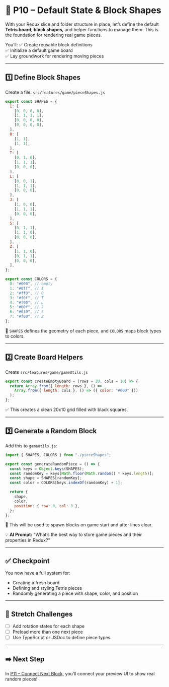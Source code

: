 # 🧩 P10 – Default State & Block Shapes

With your Redux slice and folder structure in place, let’s define the default **Tetris board**, **block shapes**, and helper functions to manage them. This is the foundation for rendering real game pieces.

You’ll:
✅ Create reusable block definitions  
✅ Initialize a default game board  
✅ Lay groundwork for rendering moving pieces

---

## 1️⃣ Define Block Shapes
Create a file: `src/features/game/pieceShapes.js`

```js
export const SHAPES = {
  I: [
    [0, 0, 0, 0],
    [1, 1, 1, 1],
    [0, 0, 0, 0],
    [0, 0, 0, 0],
  ],
  O: [
    [1, 1],
    [1, 1],
  ],
  T: [
    [0, 1, 0],
    [1, 1, 1],
    [0, 0, 0],
  ],
  L: [
    [0, 0, 1],
    [1, 1, 1],
    [0, 0, 0],
  ],
  J: [
    [1, 0, 0],
    [1, 1, 1],
    [0, 0, 0],
  ],
  S: [
    [0, 1, 1],
    [1, 1, 0],
    [0, 0, 0],
  ],
  Z: [
    [1, 1, 0],
    [0, 1, 1],
    [0, 0, 0],
  ],
};

export const COLORS = {
  0: "#000", // empty
  1: "#0ff", // I
  2: "#ff0", // O
  3: "#f0f", // T
  4: "#f90", // L
  5: "#00f", // J
  6: "#0f0", // S
  7: "#f00", // Z
};
```

📌 `SHAPES` defines the geometry of each piece, and `COLORS` maps block types to colors.

---

## 2️⃣ Create Board Helpers
Create `src/features/game/gameUtils.js`

```js
export const createEmptyBoard = (rows = 20, cols = 10) => {
  return Array.from({ length: rows }, () =>
    Array.from({ length: cols }, () => ({ color: "#000" }))
  );
};
```

✅ This creates a clean 20x10 grid filled with black squares.

---

## 3️⃣ Generate a Random Block
Add this to `gameUtils.js`:

```js
import { SHAPES, COLORS } from "./pieceShapes";

export const generateRandomPiece = () => {
  const keys = Object.keys(SHAPES);
  const randomKey = keys[Math.floor(Math.random() * keys.length)];
  const shape = SHAPES[randomKey];
  const color = COLORS[keys.indexOf(randomKey) + 1];

  return {
    shape,
    color,
    position: { row: 0, col: 3 },
  };
};
```

📌 This will be used to spawn blocks on game start and after lines clear.

💡 **AI Prompt:** "What’s the best way to store game pieces and their properties in Redux?"

---

## ✅ Checkpoint
You now have a full system for:
- Creating a fresh board
- Defining and styling Tetris pieces
- Randomly generating a piece with shape, color, and position

---

## 🧠 Stretch Challenges
- [ ] Add rotation states for each shape
- [ ] Preload more than one next piece
- [ ] Use TypeScript or JSDoc to define piece types

---

## ➡️ Next Step
In [P11 – Connect Next Block](../P11-Connect-Next-Block), you’ll connect your preview UI to show real random pieces!


